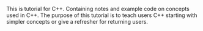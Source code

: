 This is tutorial for C++.
Containing notes and example code on concepts used in C++.
The purpose of this tutorial is to teach users C++ starting with simpler concepts or give a refresher for returning users.
